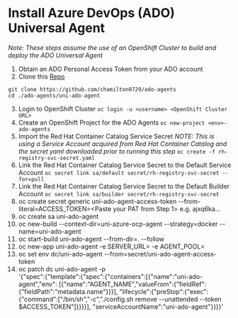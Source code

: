 # Install Azure DevOps (ADO) Universal Agent
_Note: These steps assume the use of an OpenShift Cluster to build and deploy the ADO Universal Agent_

1. Obtain an ADO Personal Access Token from your ADO account
2. Clone this [Repo](https://github.com/chamilton0729/ado-agents)
```
git clone https://github.com/chamilton0729/ado-agents
cd ./ado-agents/uni-ado-agent
```
3. Login to OpenShift Cluster
`oc login -u <username> <OpenShift Cluster URL>`
4. Create an OpenShift Project for the ADO Agents
`oc new-project <env>-ado-agents`
5. Import the Red Hat Container Catalog Service Secret
_NOTE:  This is using a Service Account acquired from Red Hat Container Catalog and the secret yaml downloaded prior to running this step_
`oc create -f rh-registry-svc-secret.yaml`
6. Link the Red Hat Container Catalog Service Secret to the Default Service Account
`oc secret link sa/default secret/rh-registry-svc-secret --for=pull`
7. Link the Red Hat Container Catalog Service Secret to the Default Builder Account 
`oc secret link sa/builder secret/rh-registry-svc-secret`
8. oc create secret generic uni-ado-agent-access-token --from-literal=ACCESS_TOKEN=<Paste your PAT from Step 1>
    e.g. ajxq6ka...
9. oc create sa uni-ado-agent
10. oc new-build <URL to GIT> --context-dir=uni-azure-ocp-agent --strategy=docker --name=uni-ado-agent
11. oc start-build uni-ado-agent --from-dir=. --follow
12. oc new-app uni-ado-agent -e SERVER_URL=<ADO Org URL> -e AGENT_POOL=<ADO Pool Name>
13. oc set env dc/uni-ado-agent --from=secret/uni-ado-agent-access-token
14. oc patch dc uni-ado-agent -p \
    '{"spec":{"template":{"spec":{"containers":[{"name":"uni-ado-agent","env":
    [{"name":"AGENT_NAME","valueFrom":{"fieldRef":{"fieldPath":"metadata.name"}}}],
    "lifecycle":{"preStop":{"exec":{"command":["/bin/sh","-c","./config.sh remove --unattended --token $ACCESS_TOKEN"]}}}}],
    "serviceAccountName":"uni-ado-agent"}}}}'
